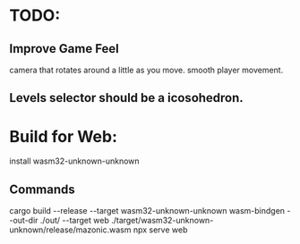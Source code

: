 # TODO:

## Improve Game Feel
camera that rotates around a little as you move.
smooth player movement.

## Levels selector should be a icosohedron.



# Build for Web:

install wasm32-unknown-unknown

## Commands
cargo build --release --target wasm32-unknown-unknown
wasm-bindgen --out-dir ./out/ --target web ./target/wasm32-unknown-unknown/release/mazonic.wasm
npx serve web

